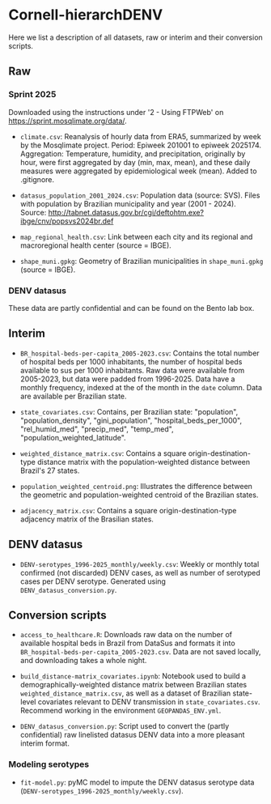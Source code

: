 # Cornell-hierarchDENV

Here we list a description of all datasets, raw or interim and their conversion scripts.

## Raw

### Sprint 2025

Downloaded using the instructions under '2 - Using FTPWeb' on https://sprint.mosqlimate.org/data/.

+ `climate.csv`: Reanalysis of hourly data from ERA5, summarized by week by the Mosqlimate project. Period: Epiweek 201001 to epiweek 2025174. Aggregation: Temperature, humidity, and precipitation, originally by hour, were first aggregated by day (min, max, mean), and these daily measures were aggregated by epidemiological week (mean). Added to .gitignore.

+ `datasus_population_2001_2024.csv`: Population data (source: SVS). Files with population by Brazilian municipality and year (2001 - 2024). Source: http://tabnet.datasus.gov.br/cgi/deftohtm.exe?ibge/cnv/popsvs2024br.def 

+ `map_regional_health.csv`: Link between each city and its regional and macroregional health center (source = IBGE).

+ `shape_muni.gpkg`: Geometry of Brazilian municipalities in `shape_muni.gpkg` (source = IBGE).

### DENV datasus

These data are partly confidential and can be found on the Bento lab box.

## Interim

+ `BR_hospital-beds-per-capita_2005-2023.csv`: Contains the total number of hospital beds per 1000 inhabitants, the number of hospital beds available to sus per 1000 inhabitants. Raw data were available from 2005-2023, but data were padded from 1996-2025. Data have a monthly frequency, indexed at the of the month in the `date` column. Data are available per Brazilian state. 

+ `state_covariates.csv`: Contains, per Brazilian state: "population", "population_density", "gini_population", "hospital_beds_per_1000", "rel_humid_med", "precip_med", "temp_med", "population_weighted_latitude". 

+ `weighted_distance_matrix.csv`: Contains a square origin-destination-type distance matrix with the population-weighted distance between Brazil's 27 states.

+ `population_weighted_centroid.png`: Illustrates the difference between the geometric and population-weighted centroid of the Brazilian states.

+ `adjacency_matrix.csv`: Contains a square origin-destination-type adjacency matrix of the Brasilian states.

## DENV datasus

+ `DENV-serotypes_1996-2025_monthly/weekly.csv`: Weekly or monthly total confirmed (not discarded) DENV cases, as well as number of serotyped cases per DENV serotype. Generated using `DENV_datasus_conversion.py`. 

## Conversion scripts

+ `access_to_healthcare.R`: Downloads raw data on the number of available hospital beds in Brazil from DataSus and formats it into `BR_hospital-beds-per-capita_2005-2023.csv`. Data are not saved locally, and downloading takes a whole night.

+ `build_distance-matrix_covariates.ipynb`: Notebook used to build a demographically-weighted distance matrix between Brazilian states `weighted_distance_matrix.csv`, as well as a dataset of Brazilian state-level covariates relevant to DENV transmission in `state_covariates.csv`. Recommend working in the environment `GEOPANDAS_ENV.yml`.

+ `DENV_datasus_conversion.py`: Script used to convert the (partly confidential) raw linelisted datasus DENV data into a more pleasant interim format.

### Modeling serotypes

+ `fit-model.py`: pyMC model to impute the DENV datasus serotype data (`DENV-serotypes_1996-2025_monthly/weekly.csv`).